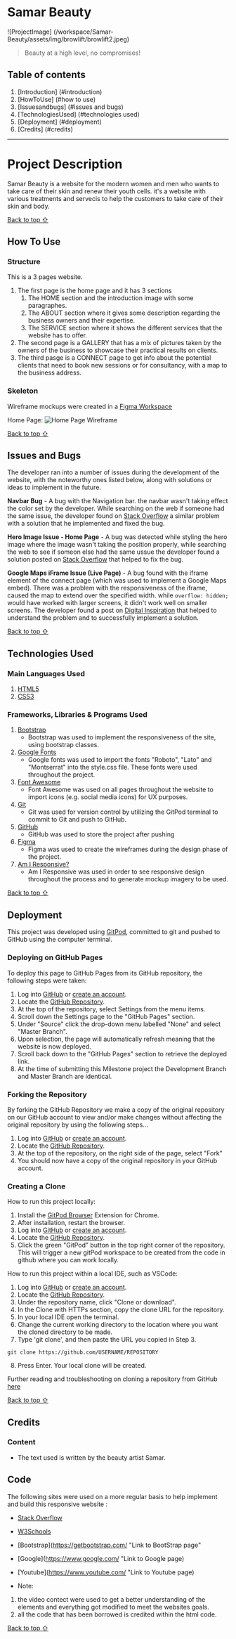 # Samar Beauty

![ProjectImage]
(/workspace/Samar-Beauty/assets/img/browlift/browlift2.jpeg)
> Beauty at a high level, no compromises!


## Table of contents

1. [Introduction] (#introduction)
2. [HowToUse] (#how to use)
3. [Issuesandbugs] (#issues and bugs)
4. [TechnologiesUsed] (#technologies used)
5. [Deployment] (#deployment)
6. [Credits] (#credits) 
 
---

# Project Description

Samar Beauty is a website for the modern women and men who wants to take care of their skin and renew their youth cells.
it's a website with various treatments and servecis to help the customers to take care of their skin and body.

[Back to top ⇧](#Samar-Beauty)

## How To Use 

### Structure

This is a 3 pages website.
1. The first page is the home page and it has 3 sections
    1. The HOME section and the introduction image with some paragraphes.
    2. The ABOUT section where it gives some description regarding the business owners and their expertise.
    3. The SERVICE section where it shows the different services that the website has to offer.
2. The second page is a GALLERY that has a mix of pictures taken by the owners of the business to showcase their practical results on clients.
3. The third pasge is a CONNECT page to get info about the potential clients that need to book new sessions or for consultancy, with a map to the business address.

### Skeleton 

Wireframe mockups were created in a [Figma Workspace](https://www.figma.com/file/pRD2Oi1aSuYxhFacqOmUfT/Kryan-Live?node-id=0%3A1)

Home Page:
![Home Page Wireframe](assets/readme-files/home.png "Home Page Wireframe")


[Back to top ⇧](#Samar-Beauty)

## Issues and Bugs 
The developer ran into a number of issues during the development of the website, with the noteworthy ones listed below, along with solutions or ideas to implement in the future.

**Navbar Bug** - A bug with the Navigation bar. the navbar wasn't taking effect the color set by the developer. While searching on the web if someone had the same issue, the developer found on [Stack Overflow](https://stackoverflow.com/questions/46237610/bootstrap-4-navbar-color-wont-change "Link to Stack Overflow solution") a similar problem with a solution that he implemented and fixed the bug.

**Hero Image Issue - Home Page** - A bug was detected while styling the hero image where the image wasn't taking the position properly, while searching the web to see if someon else had the same ussue the developer found a solution posted on  [Stack Overflow](https://stackoverflow.com/questions/26236486/background-size-cover-not-working "Link to Stack Overflow solution") that helped to fix the bug.

**Google Maps iFrame Issue (Live Page)** - A bug found with the iframe element of the connect page (which was used to implement a Google Maps embed). There was a problem with the responsiveness of the iframe, caused the map to extend over the specified width. while `overflow: hidden;` would have worked with larger screens, it didn't work well on smaller screens. The developer found a post on [Digital Inspiration](https://www.labnol.org/internet/embed-responsive-google-maps/28333/ "Link to Digital Inspiration solution") that helped to understand the problem and to successfully implement a solution.

[Back to top ⇧](#Samar-Beauty)

## Technologies Used

### Main Languages Used

1. [HTML5](https://en.wikipedia.org/wiki/HTML5 "Link to HTML Wiki")
2. [CSS3](https://en.wikipedia.org/wiki/Cascading_Style_Sheets "Link to CSS Wiki")

### Frameworks, Libraries & Programs Used
1. [Bootstrap](https://getbootstrap.com/docs/4.4/getting-started/introduction/ "Link to Bootstrap page")
     - Bootstrap was used to implement the responsiveness of the site, using bootstrap classes.
2. [Google Fonts](https://fonts.google.com/ "Link to Google Fonts")
    - Google fonts was used to import the fonts "Roboto", "Lato" and "Montserrat" into the style.css file. These fonts were used throughout the project.
3. [Font Awesome](https://fontawesome.com/ "Link to FontAwesome")
     - Font Awesome was used on all pages throughout the website to import icons (e.g. social media icons) for UX purposes.
4. [Git](https://git-scm.com/ "Link to Git homepage")
     - Git was used for version control by utilizing the GitPod terminal to commit to Git and push to GitHub.
5. [GitHub](https://github.com/ "Link to GitHub")
     - GitHub was used to store the project after pushing
6. [Figma](https://www.figma.com/ "Link to Figma homepage")
     - Figma was used to create the wireframes during the design phase of the project.
7. [Am I Responsive?](http://ami.responsivedesign.is/# "Link to Am I Responsive Homepage")
     - Am I Responsive was used in order to see responsive design throughout the process and to generate mockup imagery to be used.

[Back to top ⇧](#Samar-Beauty)

## Deployment

This project was developed using [GitPod](https://www.gitpod.io "Link to Visual Studio Code site"), committed to git and pushed to GitHub using the computer terminal.

### Deploying on GitHub Pages
To deploy this page to GitHub Pages from its GitHub repository, the following steps were taken:

1. Log into [GitHub](https://github.com/login "Link to GitHub login page") or [create an account](https://github.com/join "Link to GitHub create account page").
2. Locate the [GitHub Repository](https://github.com/11zouzou11/Samar-Beauty "Link to GitHub Repo").
3. At the top of the repository, select Settings from the menu items.
4. Scroll down the Settings page to the "GitHub Pages" section.
5. Under "Source" click the drop-down menu labelled "None" and select "Master Branch".
6. Upon selection, the page will automatically refresh meaning that the website is now deployed.
7. Scroll back down to the "GitHub Pages" section to retrieve the deployed link.
8. At the time of submitting this Milestone project the Development Branch and Master Branch are identical.

### Forking the Repository
By forking the GitHub Repository we make a copy of the original repository on our GitHub account to view and/or make changes without affecting the original repository by using the following steps...

1. Log into [GitHub](https://github.com/login "Link to GitHub login page") or [create an account](https://github.com/join "Link to GitHub create account page").
2. Locate the [GitHub Repository](https://github.com/11zouzou11/Samar-Beauty "Link to GitHub Repo").
3. At the top of the repository, on the right side of the page, select "Fork"
4. You should now have a copy of the original repository in your GitHub account.

### Creating a Clone
How to run this project locally:
1. Install the [GitPod Browser](https://www.gitpod.io/docs/browser-extension/ "Link to Gitpod Browser extension download") Extension for Chrome.
2. After installation, restart the browser.
3. Log into [GitHub](https://github.com/login "Link to GitHub login page") or [create an account](https://github.com/join "Link to GitHub create account page").
2. Locate the [GitHub Repository](https://github.com/11zouzou11/Samar-Beauty "Link to GitHub Repo").
5. Click the green "GitPod" button in the top right corner of the repository.
This will trigger a new gitPod workspace to be created from the code in github where you can work locally.

How to run this project within a local IDE, such as VSCode:

1. Log into [GitHub](https://github.com/login "Link to GitHub login page") or [create an account](https://github.com/join "Link to GitHub create account page").
2. Locate the [GitHub Repository](https://github.com/11zouzou11/Samar-Beauty "Link to GitHub Repo").
3. Under the repository name, click "Clone or download".
4. In the Clone with HTTPs section, copy the clone URL for the repository.
5. In your local IDE open the terminal.
6. Change the current working directory to the location where you want the cloned directory to be made.
7. Type 'git clone', and then paste the URL you copied in Step 3.
```
git clone https://github.com/USERNAME/REPOSITORY
```
8. Press Enter. Your local clone will be created.

Further reading and troubleshooting on cloning a repository from GitHub [here](https://docs.github.com/en/free-pro-team@latest/github/creating-cloning-and-archiving-repositories/cloning-a-repository "Link to GitHub troubleshooting")

[Back to top ⇧](#Samar-Beauty)

## Credits 

### Content
- The text used is written by the beauty artist Samar.

## Code 

The following sites were used on a more regular basis to help implement and build this responsive website : 

- [Stack Overflow](https://stackoverflow.com/ "Link to Stack Overflow page")
- [W3Schools](https://www.w3schools.com/ "Link to W3Schools page")
- [Bootstrap](https://getbootstrap.com/ "Link to BootStrap page"
- [Google](https://www.google.com/ "Link to Google page)
- [Youtube](https://www.youtube.com/ "Link to Youtube page)


- Note:
1. the video contect were used to get a better understanding of the elements and everything got modified to meet the websites goals. 
2. all the code that has been borrowed is credited within the html code.

[Back to top ⇧](#Samar-Beauty)